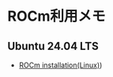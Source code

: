 # ROCm利用メモ
## Ubuntu 24.04 LTS
- [ROCm installation(Linux)](https://rocm.docs.amd.com/projects/install-on-linux/en/latest/index.html))